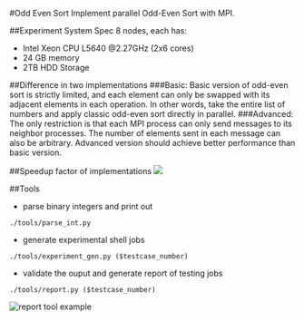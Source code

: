 #Odd Even Sort
Implement parallel Odd-Even Sort with MPI.

##Experiment System Spec 
8 nodes, each has:
- Intel Xeon CPU L5640 @2.27GHz (2x6 cores)
- 24 GB memory
- 2TB HDD Storage

##Difference in two implementations
###Basic:
Basic version of odd-even sort is strictly limited, and each element can only be swapped with its adjacent elements in each operation.
In other words, take the entire list of numbers and apply classic odd-even sort directly in parallel.
###Advanced:
The only restriction is that each MPI process can only send messages to its neighbor processes. The number of elements sent in each message can also be arbitrary. 
Advanced version should achieve better performance than basic version.

##Speedup factor of implementations
![](https://github.com/leVirve/OddEvenSort/blob/master/speedup.png)

##Tools
- parse binary integers and print out
```
./tools/parse_int.py
```

- generate experimental shell jobs
```
./tools/experiment_gen.py ($testcase_number)
```

- validate the ouput and generate report of testing jobs
```
./tools/report.py ($testcase_number)
```
![report tool example](https://github.com/leVirve/OddEvenSort/blob/master/tools_snapshot.png)
